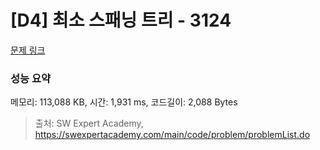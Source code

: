 # [D4] 최소 스패닝 트리 - 3124 

[문제 링크](https://swexpertacademy.com/main/code/problem/problemDetail.do?contestProbId=AV_mSnmKUckDFAWb) 

### 성능 요약

메모리: 113,088 KB, 시간: 1,931 ms, 코드길이: 2,088 Bytes



> 출처: SW Expert Academy, https://swexpertacademy.com/main/code/problem/problemList.do